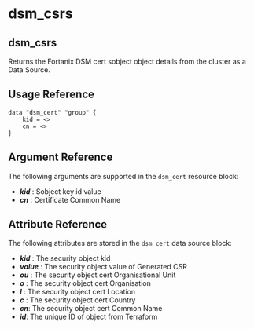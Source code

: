 # dsm\_csrs

## dsm\_csrs

Returns the Fortanix DSM cert sobject object details from the cluster as a Data Source.

## Usage Reference

```
data "dsm_cert" "group" {
    kid = <>
    cn = <>
}
```

## Argument Reference

The following arguments are supported in the `dsm_cert` resource block:

* _**kid**_ : Sobject key id value
* _**cn**_ : Certificate Common Name

## Attribute Reference

The following attributes are stored in the `dsm_cert` data source block:

* _**kid**_ : The security object kid
* _**value**_ : The security object value of Generated CSR
* _**ou**_ : The security object cert Organisational Unit
* _**o**_ : The security object cert Organisation
* _**l**_ : The security object cert Location
* _**c**_ : The security object cert Country
* _**cn**_: The security object cert Common Name
* _**id**_: The unique ID of object from Terraform

